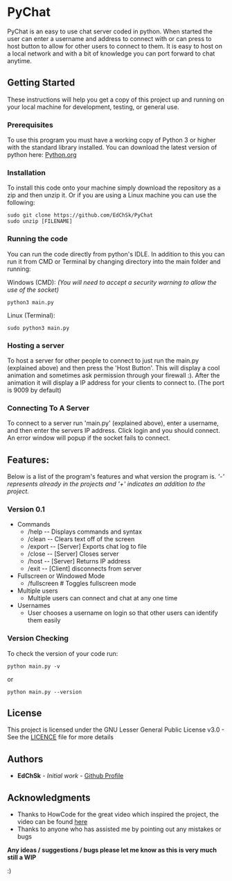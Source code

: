 # PyChat

PyChat is an easy to use chat server coded in python. When started the user can enter a username and address to connect with or can press to host button to allow for other users to connect to them. It is easy to host on a local network and with a bit of knowledge you can port forward to chat anytime.

## Getting Started
These instructions will help you get a copy of this project up and running on your local machine for development, testing, or general use.

### Prerequisites
To use this program you must have a working copy of Python 3 or higher with the standard library installed. You can download the latest version of python here: [Python.org](https://www.python.org/downloads/)

### Installation
To install this code onto your machine simply download the repository as a zip and then unzip it. Or if you are using a Linux machine you can use the following:
```
sudo git clone https://github.com/EdChSk/PyChat
sudo unzip [FILENAME]
```
### Running the code
You can run the code directly from python's IDLE. In addition to this you can run it from CMD or Terminal by changing directory into the main folder and running:

Windows (CMD): *(You will need to accept a security warning to allow the use of the socket)*
```
python3 main.py
```
Linux (Terminal):
```
sudo python3 main.py
```
### Hosting a server
To host a server for other people to connect to just run the main.py (explained above) and then press the 'Host Button'. This will display a cool animation and sometimes ask permission through your firewall :). After the animation it will display a IP address for your clients to connect to. (The port is 9009 by default)

### Connecting To A Server
To connect to a server run 'main.py' (explained above), enter a username, and then enter the servers IP address. Click login and you should connect. An error window will popup if the socket fails to connect.

## Features:

Below is a list of the program's features and what version the program is. 
*'-' represents already in the projects and '+' indicates an addition to the project.*
### Version 0.1
  - Commands
    - /help -- Displays commands and syntax
    - /clean -- Clears text off of the screen
    - /export -- [Server] Exports chat log to file
    - /close -- [Server] Closes server
    - /host -- [Server] Returns IP address
    - /exit -- [Client] disconnects from server
  - Fullscreen or Windowed Mode
    - /fullscreen # Toggles fullscreen mode
  - Multiple users
    - Multiple users can connect and chat at any one time
  - Usernames
    - User chooses a username on login so that other users can identify them easily
### Version Checking
To check the version of your code run:
```
python main.py -v
```
or
```
python main.py --version
```


## License
This project is licensed under the GNU Lesser General Public License v3.0 - See the [LICENCE](LICENSE) file for more details

## Authors
* **EdChSk** - *Initial work* - [Github Profile](https://github.com/EdChSk)

## Acknowledgments
* Thanks to HowCode for the great video which inspired the project, the video can be found [here](https://www.youtube.com/watch?v=D0SLpD7JvZI)
* Thanks to anyone who has assisted me by pointing out any mistakes or bugs


**Any ideas / suggestions / bugs please let me know as this is very much still a WIP**

:)
